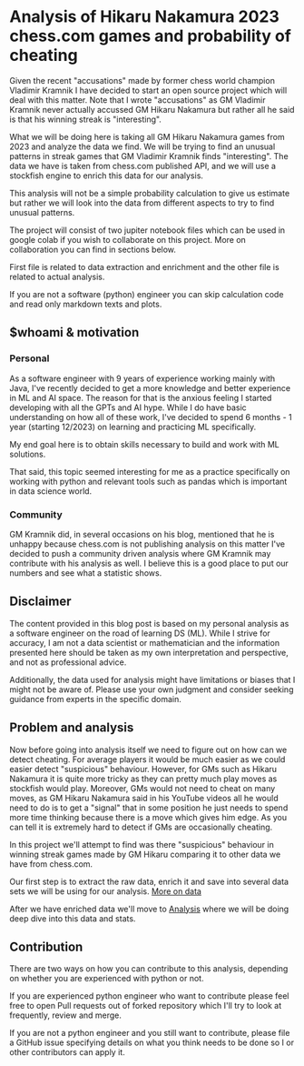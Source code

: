 # Analysis of Hikaru Nakamura 2023 chess.com games and probability of cheating

Given the recent "accusations" made by former chess world champion Vladimir Kramnik I have decided to start an open source
project which will deal with this matter. Note that I wrote "accusations" as GM Vladimir Kramnik never actually accussed GM Hikaru Nakamura but rather all he said
is that his winning streak is "interesting".

What we will be doing here is taking all GM Hikaru Nakamura games from 2023 and analyze the data
we find. We will be trying to find an unusual patterns in streak games that GM Vladimir Kramnik finds "interesting". The data we have is taken
from chess.com published API, and we will use a stockfish engine to enrich this data for our analysis.

This analysis will not be a simple probability calculation to give us estimate but rather we will look into the data from different aspects to try to find
unusual patterns.

The project will consist of two jupiter notebook files which can be used in google colab
if you wish to collaborate on this project. More on collaboration you can find in sections below.

First file is related to data extraction and enrichment and the other file is related to
actual analysis.

If you are not a software (python) engineer you can skip calculation code and read only markdown texts and plots.


## $whoami & motivation 

### Personal

As a software engineer with 9 years of experience working mainly with Java, I've recently decided
to get a more knowledge and better experience in ML and AI space. The reason for that is the anxious feeling I started
developing with all the GPTs and AI hype. While I do have basic understanding on
how all of these work, I've decided to spend 6 months - 1 year (starting 12/2023) on learning and practicing ML specifically.

My end goal here is to obtain skills necessary to build and work with ML solutions. 

That said, this topic seemed interesting for me as a practice specifically on working with python and relevant tools such as pandas which is important in data science world.

### Community

GM Kramnik did, in several occasions on his blog, mentioned that he is unhappy because chess.com is not publishing analysis on this matter I've 
decided to push a community driven analysis where GM Kramnik may contribute with his analysis as well. I believe this is a good place to put our numbers
and see what a statistic shows.

## Disclaimer

The content provided in this blog post is based on my personal analysis as a software engineer on the road of learning DS (ML). 
While I strive for accuracy, I am not a data scientist or mathematician and the information presented here should be taken as my own interpretation and perspective, and not as professional advice.

Additionally, the data used for analysis might have limitations or biases that I might not be aware of. Please use your own judgment and consider seeking guidance from experts in the specific domain.

## Problem and analysis

Now before going into analysis itself we need to figure out on how can we detect cheating. For average players it would be much easier
as we could easier detect "suspicious" behaviour. However, for GMs such as Hikaru Nakamura it is quite more tricky as they can 
pretty much play moves as stockfish would play. Moreover, GMs would not need to cheat on many moves, as GM Hikaru Nakamura said in his YouTube videos
all he would need to do is to get a "signal" that in some position he just needs to spend more time thinking because there is a move which gives him edge. As you can tell it is extremely hard to detect if GMs are occasionally cheating. 

In this project we'll attempt to find was there "suspicious" behaviour in winning streak games made by GM Hikaru comparing it to other data we have from chess.com.

Our first step is to extract the raw data, enrich it and save into several data sets we will be using for our analysis. [More on data](data.ipynb)

After we have enriched data we'll move to [Analysis](analysis.ipynb) where we will be doing deep dive into this data and stats.

## Contribution

There are two ways on how you can contribute to this analysis, depending on whether you are experienced with python or not.

If you are experienced python engineer who want to contribute please feel free to open Pull requests out of forked repository which I'll try to look at frequently, review and merge.

If you are not a python engineer and you still want to contribute, please file a GitHub issue specifying details on what you think needs to be done so I or other contributors can apply it.

